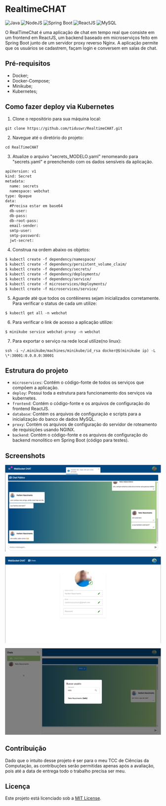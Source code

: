 # RealtimeCHAT

![Java](https://img.shields.io/badge/Java-v17.0-blue)
![NodeJS](https://img.shields.io/badge/NodeJS-v18.0-blue)
![Spring Boot](https://img.shields.io/badge/Spring%20Boot-v3.1.0-blue)
![ReactJS](https://img.shields.io/badge/ReactJS-v18.2-blue)
![MySQL](https://img.shields.io/badge/MySQL-v8.0.29-blue)

O RealTimeChat é uma aplicação de chat em tempo real que consiste em um frontend em ReactJS, um backend baseado em microserviços feito em Spring Boot junto de um servidor proxy reverso Nginx. A aplicação permite que os usuários se cadastrem, façam login e conversem em salas de chat.

## Pré-requisitos

- Docker;
- Docker-Compose;
- Minikube;
- Kubernetes;

## Como fazer deploy via Kubernetes

1. Clone o repositório para sua máquina local:

```
git clone https://github.com/tiduswr/RealtimeCHAT.git
```

2. Navegue até o diretório do projeto:

```
cd RealTimeCHAT
```

3. Atualize o arquivo "secrets_MODELO.yaml" renomeando para "secrets.yaml" e preenchendo com os dados sensíveis da aplicação.

````
apiVersion: v1
kind: Secret
metadata:
  name: secrets
  namespace: webchat
type: Opaque
data:
  #Precisa estar em base64
  db-user: 
  db-pass: 
  db-root-pass: 
  email-sender:
  smtp-user:
  smtp-password:
  jwt-secret: 
````

4. Construa na ordem abaixo os objetos:

```
$ kubectl create -f dependency/namespace/
$ kubectl create -f dependency/persistent_volume_claim/
$ kubectl create -f dependency/secrets/
$ kubectl create -f dependency/deployments/
$ kubectl create -f dependency/service/
$ kubectl create -f microservices/deployments/
$ kubectl create -f microservices/service/
```

5. Aguarde até que todos os contêineres sejam inicializados corretamente. Para verificar o status de cada um utilize:

```
$ kubectl get all -n webchat
```

6. Para verificar o link de acesso a aplicação utilize:

```
$ minikube service webchat-proxy -n webchat
```

7. Para exportar o serviço na rede local utilize(no linux):

```
ssh -i ~/.minikube/machines/minikube/id_rsa docker@$(minikube ip) -L \*:30001:0.0.0.0:30001
```

## Estrutura do projeto

- `microservices`: Contém o código-fonte de todos os serviços que compõem a aplicação.
- `deploy`: Possui toda a estrutura para funcionamento dos serviços via kubernetes.
- `frontend`: Contém o código-fonte e os arquivos de configuração do frontend ReactJS.
- `database`: Contém os arquivos de configuração e scripts para a inicialização do banco de dados MySQL.
- `proxy`: Contém os arquivos de configuração do servidor de roteamento de requisições usando NGINX.
- `backend`: Contém o código-fonte e os arquivos de configuração do backend monolitico em Spring Boot (código para testes).

## Screenshots

![Sala de Bate Papo](readme_screenshots/conversas.png)

![Sala de Bate Papo](readme_screenshots/perfil.png)

![Sala de Bate Papo](readme_screenshots/busca.png)

## Contribuição

Dado que o intuito desse projeto é ser para o meu TCC de Ciências da Computação, as contribuções serão permitidas apenas após a avaliação, pois até a data de entrega todo o trabalho precisa ser meu.

## Licença

Este projeto está licenciado sob a [MIT License](LICENSE).
